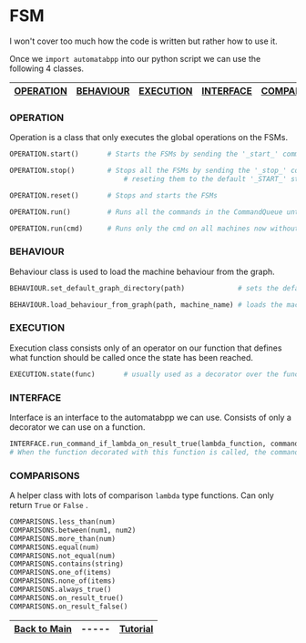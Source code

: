 # FSM

I won't cover too much how the code is written but rather how to use it.

Once we `import automatabpp` into our python script we can use the following 4 classes.

| [OPERATION](#operation) | [BEHAVIOUR](#behaviour) | [EXECUTION](#execution) | [INTERFACE](#interface) | [COMPARISONS](#comparisons) |
| --- | --- | --- | --- | --- |


### OPERATION

Operation is a class that only executes the global operations on the FSMs.
```python
OPERATION.start()       # Starts the FSMs by sending the '_start_' command to all the machines

OPERATION.stop()        # Stops all the FSMs by sending the '_stop_' command to all the machines,
                            # reseting them to the default '_START_' state and emptying the machine commands stack.

OPERATION.reset()       # Stops and starts the FSMs

OPERATION.run()         # Runs all the commands in the CommandQueue until the queue is empty.

OPERATION.run(cmd)      # Runs only the cmd on all machines now without running the rest of the queue.
```

### BEHAVIOUR
Behaviour class is used to load the machine behaviour from the graph.
```python
BEHAVIOUR.set_default_graph_directory(path)             # sets the default graph directory path

BEHAVIOUR.load_behaviour_from_graph(path, machine_name) # loads the machine from path and stores it as machine_name
```

### EXECUTION
Execution class consists only of an operator on our function that defines what function should be called once the state has been reached.
```python
EXECUTION.state(func)       # usually used as a decorator over the function we wish to be called on state execution
```

### INTERFACE
Interface is an interface to the automatabpp we can use. Consists of only a decorator we can use on a function.
```python
INTERFACE.run_command_if_lambda_on_result_true(lambda_function, command)
# When the function decorated with this function is called, the command will be run if the lambda on result is True
```

### COMPARISONS
A helper class with lots of comparison `lambda` type functions. Can only return `True` or `False` .
```python
COMPARISONS.less_than(num)
COMPARISONS.between(num1, num2)
COMPARISONS.more_than(num)
COMPARISONS.equal(num)
COMPARISONS.not_equal(num)
COMPARISONS.contains(string)
COMPARISONS.one_of(items)
COMPARISONS.none_of(items)
COMPARISONS.always_true()
COMPARISONS.on_result_true()
COMPARISONS.on_result_false()
```

| [Back to Main][prev] | ----- | [Tutorial][next] |
| --- | --- | --- |

[prev]: ../README.md "Main"
[next]: tutorial.md "Tutorial"
